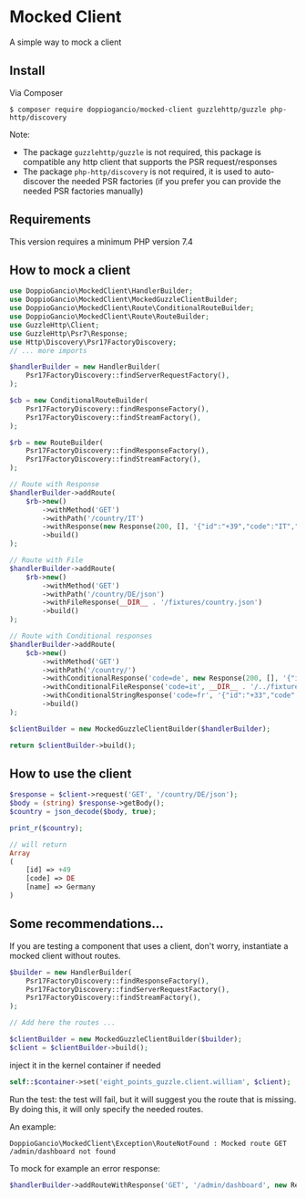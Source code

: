 # Mocked Client
A simple way to mock a client

## Install
Via Composer

```shell
$ composer require doppiogancio/mocked-client guzzlehttp/guzzle php-http/discovery
```

Note:
- The package `guzzlehttp/guzzle` is not required, 
  this package is compatible any http client that supports the PSR request/responses  
- The package `php-http/discovery` is not required, it is used to auto-discover the needed PSR factories
  (if you prefer you can provide the needed PSR factories manually)

## Requirements
This version requires a minimum PHP version 7.4

## How to mock a client
```php
use DoppioGancio\MockedClient\HandlerBuilder;
use DoppioGancio\MockedClient\MockedGuzzleClientBuilder;
use DoppioGancio\MockedClient\Route\ConditionalRouteBuilder;
use DoppioGancio\MockedClient\Route\RouteBuilder;
use GuzzleHttp\Client;
use GuzzleHttp\Psr7\Response;
use Http\Discovery\Psr17FactoryDiscovery;
// ... more imports

$handlerBuilder = new HandlerBuilder(
    Psr17FactoryDiscovery::findServerRequestFactory(),
);

$cb = new ConditionalRouteBuilder(
    Psr17FactoryDiscovery::findResponseFactory(),
    Psr17FactoryDiscovery::findStreamFactory(),
);

$rb = new RouteBuilder(
    Psr17FactoryDiscovery::findResponseFactory(),
    Psr17FactoryDiscovery::findStreamFactory(),
);

// Route with Response
$handlerBuilder->addRoute(
    $rb->new()
        ->withMethod('GET')
        ->withPath('/country/IT')
        ->withResponse(new Response(200, [], '{"id":"+39","code":"IT","name":"Italy"}'))
        ->build()
);

// Route with File
$handlerBuilder->addRoute(
    $rb->new()
        ->withMethod('GET')
        ->withPath('/country/DE/json')
        ->withFileResponse(__DIR__ . '/fixtures/country.json')
        ->build()
);

// Route with Conditional responses
$handlerBuilder->addRoute(
    $cb->new()
        ->withMethod('GET')
        ->withPath('/country/')
        ->withConditionalResponse('code=de', new Response(200, [], '{"id":"+49","code":"DE","name":"Germany"}'))
        ->withConditionalFileResponse('code=it', __DIR__ . '/../fixtures/country_it.json')
        ->withConditionalStringResponse('code=fr', '{"id":"+33","code":"FR","name":"France"}')
        ->build()
);

$clientBuilder = new MockedGuzzleClientBuilder($handlerBuilder);

return $clientBuilder->build();
```

## How to use the client
```php
$response = $client->request('GET', '/country/DE/json');
$body = (string) $response->getBody();
$country = json_decode($body, true);

print_r($country);

// will return
Array
(
    [id] => +49
    [code] => DE
    [name] => Germany
)
```

## Some recommendations...
If you are testing a component that uses a client, don't worry, instantiate a mocked client without routes.
```php
$builder = new HandlerBuilder(
    Psr17FactoryDiscovery::findResponseFactory(),
    Psr17FactoryDiscovery::findServerRequestFactory(),
    Psr17FactoryDiscovery::findStreamFactory(),
);

// Add here the routes ...

$clientBuilder = new MockedGuzzleClientBuilder($builder);
$client = $clientBuilder->build();
```

inject it in the kernel container if needed
```php
self::$container->set('eight_points_guzzle.client.william', $client);
```

Run the test: the test will fail, but it will suggest you the route that is missing. 
By doing this, it will only specify the needed routes.

An example:
```shell
DoppioGancio\MockedClient\Exception\RouteNotFound : Mocked route GET /admin/dashboard not found
```

To mock for example an error response:
```php
$handlerBuilder->addRouteWithResponse('GET', '/admin/dashboard', new Response(401));
```
